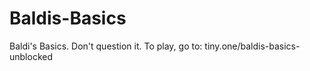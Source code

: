 # Baldis-Basics
Baldi's Basics.  Don't question it.  To play, go to: tiny.one/baldis-basics-unblocked
